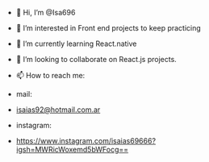 - 👋 Hi, I’m @Isa696
- 👀 I’m interested in Front end projects to keep practicing
- 🌱 I’m currently learning React.native
- 💞️ I’m looking to collaborate on React.js projects.

- 📫 How to reach me:
- mail:
- isaias92@hotmail.com.ar

- instagram:
- https://www.instagram.com/isaias69666?igsh=MWRicWoxemd5bWFocg==
